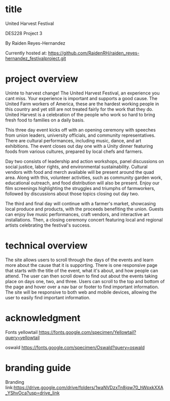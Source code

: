 # title
United Harvest Festival

DES228 Project 3

By Raiden Reyes-Hernandez

Currently hosted at: https://github.com/RaidenRH/raiden_reyes-hernandez_festivalproject.git
# project overview
Uninte to harvest change! The United Harvest Festival, an experience you cant miss. Your experience is important and supports a good cause. The United Farm workers of America, these are the hardest working people in this country and yet still are not treated fairly for the work that they do. United Harvest is a celebration of the people who work so hard to bring fresh food to families on a daily basis. 

This three day event kicks off with an opening ceremony with speeches from union leaders, university officials, and community representatives. There are cultural performances, including music, dance, and art exhibitions. The event closes out day one with a Unity dinner featuring foods from various cultures, prepared by local chefs and farmers.

Day two consists of leadership and action workshops, panel discussions on social justice, labor rights, and environmental sustainability. Cultural vendors with food and merch available will be present around the quad area. Along with this, volunteer activities, such as community garden work, educational outreach, and food distribution will also be present. Enjoy our film screenings highlighting the struggles and triumphs of farmworkers, followed by discussions about those topics closing out day two.

The third and final day will continue with a farmer's market, showcasing local produce and products, with the proceeds benefiting the union. Guests can enjoy live music performances, craft vendors, and interactive art installations. Then, a closing ceremony concert featuring local and regional artists celebrating the festival's success.
# technical overview
The site allows users to scroll through the days of the events and learn more about the cause that it is supporting. There is one responsive page that starts with the title of the event, what it's about, and how people can attend. The user can then scroll down to find out about the events taking place on days one, two, and three. Users can scroll to the top and bottom of the page and hover over a nav bar or footer to find important information. The site will be responsive to both web and mobile devices, allowing the user to easily find important information.
# acknowledgment
Fonts
yellowtail
https://fonts.google.com/specimen/Yellowtail?query=yellowtail

oswald
https://fonts.google.com/specimen/Oswald?query=oswald

# branding guide
Branding link:https://drive.google.com/drive/folders/1waNVDzxTn8jqw70_hWpxkXXA_YShvOca?usp=drive_link

